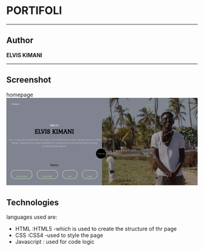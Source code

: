 # PORTIFOLI


***
## Author 

**ELVIS KIMANI**
***

## Screenshot
homepage
![image](/Assets/Images/homepage.png)


## Technologies

languages used are: 
- HTML :HTML5 -which is used to create the structure of thr page
- CSS :CSS4 -used to style the page
- Javascript : used for code logic
